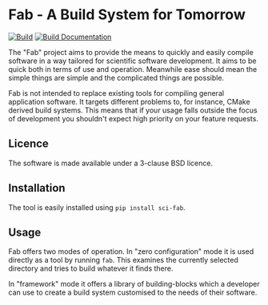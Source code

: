 # Fab - A Build System for Tomorrow

[![Build](https://github.com/MetOffice/fab/actions/workflows/build.yml/badge.svg)](https://github.com/MetOffice/fab/actions/workflows/build.yml)
[![Build Documentation](https://github.com/MetOffice/fab/actions/workflows/documentation.yml/badge.svg)](https://github.com/MetOffice/fab/actions/workflows/documentation.yml)

The "Fab" project aims to provide the means to quickly and easily compile
software in a way tailored for scientific software development. It aims to be
quick both in terms of use and operation. Meanwhile ease should mean the
simple things are simple and the complicated things are possible.

Fab is not intended to replace existing tools for compiling general
application software. It targets different problems to, for instance, CMake
derived build systems. This means that if your usage falls outside the focus
of development you shouldn't expect high priority on your feature requests.

## Licence

The software is made available under a 3-clause BSD licence.

## Installation

The tool is easily installed using `pip install sci-fab`.

## Usage

Fab offers two modes of operation. In "zero configuration" mode it is used
directly as a tool by running `fab`. This examines the currently selected
directory and tries to build whatever it finds there.

In "framework" mode it offers a library of building-blocks which a developer
can use to create a build system customised to the needs of their software.
